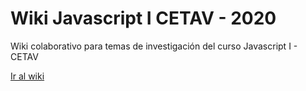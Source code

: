 # Wiki Javascript I CETAV - 2020
Wiki colaborativo para temas de investigación del curso Javascript I - CETAV

[Ir al wiki](https://github.com/cienvaras/cetav-js1-wiki/wiki)
